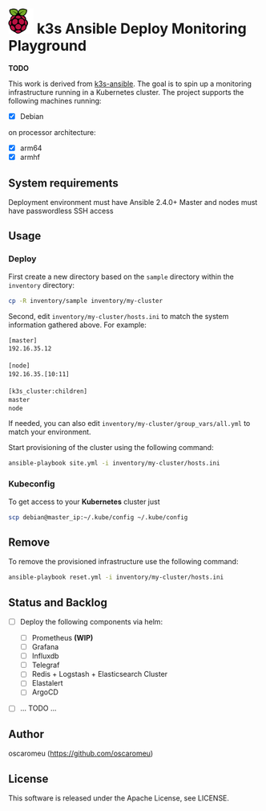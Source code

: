 # ![Raspberry Pi](docs/img/logo_raspberry-pi.svg) k3s Ansible Deploy Monitoring Playground

**TODO**

This work is derived from [k3s-ansible](https://github.com/k3s-io/k3s-ansible). The goal is to spin up a monitoring infrastructure running in a Kubernetes cluster. The project supports the following machines running: 

- [X] Debian

on processor architecture:

- [X] arm64
- [X] armhf

## System requirements

Deployment environment must have Ansible 2.4.0+
Master and nodes must have passwordless SSH access

## Usage

### Deploy

First create a new directory based on the `sample` directory within the `inventory` directory:

```bash
cp -R inventory/sample inventory/my-cluster
```

Second, edit `inventory/my-cluster/hosts.ini` to match the system information gathered above. For example:

```bash
[master]
192.16.35.12

[node]
192.16.35.[10:11]

[k3s_cluster:children]
master
node
```

If needed, you can also edit `inventory/my-cluster/group_vars/all.yml` to match your environment.

Start provisioning of the cluster using the following command:

```bash
ansible-playbook site.yml -i inventory/my-cluster/hosts.ini
```

### Kubeconfig

To get access to your **Kubernetes** cluster just

```bash
scp debian@master_ip:~/.kube/config ~/.kube/config
```


## Remove

To remove the provisioned infrastructure use the following command:

```bash
ansible-playbook reset.yml -i inventory/my-cluster/hosts.ini
```

## Status and Backlog
- [ ] Deploy the following components via helm:
    - [ ] Prometheus **(WIP)**
    - [ ] Grafana
    - [ ] Influxdb
    - [ ] Telegraf
    - [ ] Redis + Logstash + Elasticsearch Cluster
    - [ ] Elastalert
    - [ ] ArgoCD
- [ ] ... TODO ...



## Author

oscaromeu (https://github.com/oscaromeu)

## License

This software is released under the Apache License, see LICENSE.
